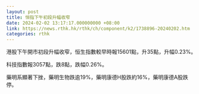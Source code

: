 ```yaml
---
layout: post
title: 恒指下午初段升幅收窄
date: 2024-02-02 13:17:17.000000000 +08:00
link: https://news.rthk.hk/rthk/ch/component/k2/1738896-20240202.htm
categories: rthk
---
```


港股下午開市初段升幅收窄，恒生指數較早時報15601點，升35點，升幅0.23%。

科技指數報3057點，跌8點，跌幅0.26%。

藥明系顯著下挫，藥明生物跌逾19%，藥明康德H股跌約16%，藥明康德A股跌停。

